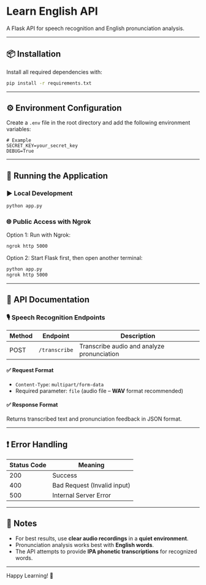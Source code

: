 # Learn English API

A Flask API for speech recognition and English pronunciation analysis.

---

## 📦 Installation

Install all required dependencies with:

```bash
pip install -r requirements.txt
```

---

## ⚙️ Environment Configuration

Create a `.env` file in the root directory and add the following environment variables:

```env
# Example
SECRET_KEY=your_secret_key
DEBUG=True
```

---

## 🚀 Running the Application

### ▶️ Local Development

```bash
python app.py
```

### 🌐 Public Access with Ngrok

Option 1: Run with Ngrok:

```bash
ngrok http 5000
```

Option 2: Start Flask first, then open another terminal:

```bash
python app.py
ngrok http 5000
```

---

## 📖 API Documentation

### 🎙️ Speech Recognition Endpoints

| Method | Endpoint      | Description                                |
| ------ | ------------- | ------------------------------------------ |
| POST   | `/transcribe` | Transcribe audio and analyze pronunciation |

#### ✅ Request Format

- `Content-Type`: `multipart/form-data`
- Required parameter: `file` (audio file – **WAV** format recommended)

#### ✅ Response Format

Returns transcribed text and pronunciation feedback in JSON format.

---

## ❗ Error Handling

| Status Code | Meaning                     |
| ----------- | --------------------------- |
| 200         | Success                     |
| 400         | Bad Request (Invalid input) |
| 500         | Internal Server Error       |

---

## 📝 Notes

- For best results, use **clear audio recordings** in a **quiet environment**.
- Pronunciation analysis works best with **English words**.
- The API attempts to provide **IPA phonetic transcriptions** for recognized words.

---

Happy Learning! 🚀
